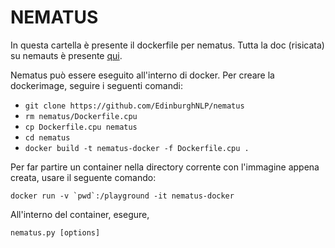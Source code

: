 # NEMATUS
In questa cartella è presente il dockerfile per nematus. Tutta la doc (risicata) su nemauts è presente [qui](https://github.com/EdinburghNLP/nematus).

Nematus può essere eseguito all'interno di docker.
Per creare la dockerimage, seguire i seguenti comandi:

- `git clone https://github.com/EdinburghNLP/nematus`
- ```rm nematus/Dockerfile.cpu```
- ```cp Dockerfile.cpu nematus```
- `cd nematus`
- `docker build -t nematus-docker -f Dockerfile.cpu .`

Per far partire un container nella directory corrente con l'immagine appena creata, usare il seguente comando:

```docker run -v `pwd`:/playground -it nematus-docker```

All'interno del container, esegure,

```nematus.py [options]```